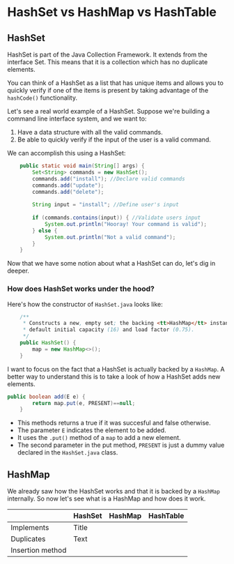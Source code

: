 # HashSet vs HashMap vs HashTable

## HashSet
HashSet is part of the Java Collection Framework. It extends from the interface Set. This means that it is a collection which has no duplicate elements.

You can think of a HashSet as a list that has unique items and allows you to quickly verify if one of the items is present by taking advantage of the `hashCode()` functionality.

Let's see a real world example of a HashSet. Suppose we're building a command line interface system, and we want to:

1. Have a data structure with all the valid commands.
2. Be able to quickly verify if the input of the user is a valid command.

We can accomplish this using a HashSet:
```java
    public static void main(String[] args) {
        Set<String> commands = new HashSet();
        commands.add("install"); //Declare valid commands
        commands.add("update");
        commands.add("delete");
        
        String input = "install"; //Define user's input
        
        if (commands.contains(input)) { //Validate users input
            System.out.println("Hooray! Your command is valid");
        } else {
            System.out.println("Not a valid command");
        }
    }
```

Now that we have some notion about what a HashSet can do, let's dig in deeper.

### **How does HashSet works under the hood?**

Here's how the constructor of `HashSet.java` looks like:
```java
    /**
     * Constructs a new, empty set; the backing <tt>HashMap</tt> instance has
     * default initial capacity (16) and load factor (0.75).
     */
    public HashSet() {
        map = new HashMap<>();
    }
```
I want to focus on the fact that a HashSet is actually backed by a `HashMap`. A better way to understand this is to take a look of how a HashSet adds new elements.
```java
public boolean add(E e) {
        return map.put(e, PRESENT)==null;
    }	
```
- This methods returns a true if it was succesful and false otherwise.
- The parameter `E` indicates the element to be added.
- It uses the `.put()` method of a `map` to add a new element.
- The second parameter in the put method, `PRESENT` is just a dummy value declared in the `HashSet.java` class.

## HashMap
We already saw how the HashSet works and that it is backed by a `HashMap` internally. So now let's see what is a HashMap and how does it work.



|                 | HashSet     | HashMap   |HashTable  |
| -----------     | ----------- |-----------|-----------|
| Implements      | Title       |           |           |
| Duplicates      | Text        |           |           |
| Insertion method|             |           |           |
